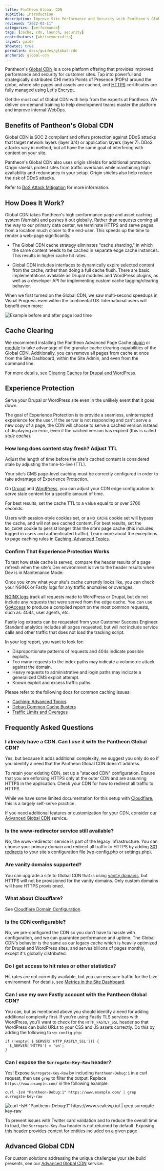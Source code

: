 ```yaml
---
title: Pantheon Global CDN
subtitle: Introduction
description: Improve Site Performance and Security with Pantheon's Global CDN.
reviewed: "2022-02-11"
categories: [performance]
tags: [cache, cdn, launch, security]
contributors: [whitneymeredith]
layout: guide
showtoc: true
permalink: docs/guides/global-cdn
anchorid: global-cdn
---
```


Pantheon's [Global CDN](https://pantheon.io/features/global-cdn) is a core platform offering that provides improved performance and security for customer sites. Tap into powerful and strategically distributed CHI metro Points of Presence (POPs) around the globe, where site pages and assets are cached, and [HTTPS](/guides/global-cdn/https) certificates are fully managed using [Let's Encrypt](https://letsencrypt.org).

<Enablement title="Agency WebOps Training" link="https://pantheon.io/learn-pantheon?docs">

Get the most out of Global CDN with help from the experts at Pantheon. We deliver on-demand training to help development teams master the platform and improve internal WebOps. 

</Enablement>

## Benefits of Pantheon's Global CDN

Global CDN is SOC 2 compliant and offers protection against DDoS attacks that target network layers (layer 3/4) or application layers (layer 7). DDoS attacks vary in method, but all have the same goal of interfering with content on your site.

Pantheon's Global CDN also uses origin shields for additional protection. Origin shields protect sites from traffic overloads while maintaining high availability and redundancy in your setup. Origin shields also help reduce the risk of DDoS attacks.

Refer to [DoS Attack Mitigation](/optimize-site-traffic#dos-attack-mitigation) for more information.

## How Does It Work?

Global CDN takes Pantheon's high-performance page and asset caching system (Varnish) and pushes it out globally. Rather than requests coming all the way to our primary data center, we terminate HTTPS and serve pages from a location much closer to the end-user. This speeds up the time to render a web-page significantly.

- The Global CDN cache strategy eliminates "cache sharding," in which the same content needs to be cached in separate edge cache instances. This results in higher cache hit rates.

- Global CDN includes interfaces to dynamically expire selected content from the cache, rather than doing a full cache flush. There are basic implementations available as Drupal modules and WordPress plugins, as well as a developer API for implementing custom cache tagging/clearing behavior.

When we first turned on the Global CDN, we saw multi-second speedups in Visual Progress <Popover title="Visual Progress" content="The pace at which content renders on the visible page" /> even within the continental US. International users will benefit even more:

![Example before and after page load time](../images/global-cdn-time-to-load.png)

## Cache Clearing

We recommend installing the Pantheon Advanced Page Cache [plugin](https://wordpress.org/plugins/pantheon-advanced-page-cache/) or [module](https://www.drupal.org/project/pantheon_advanced_page_cache) to take advantage of the granular cache clearing capabilities of the Global CDN. Additionally, you can remove all pages from cache at once from the Site Dashboard, within the Site Admin, and even from the command line.

For more details, see [Clearing Caches for Drupal and WordPress](/clear-caches).

## Experience Protection

Serve your Drupal or WordPress site even in the unlikely event that it goes down.

The goal of Experience Protection is to provide a seamless, uninterrupted experience for the user. If the server is not responding and can't serve a new copy of a page, the CDN will choose to serve a cached version instead of displaying an error, even if the cached version has expired (this is called _stale cache_).

### How long does content stay fresh? Adjust TTL

Adjust the length of time before the site's cached content is considered stale by adjusting the time-to-live (TTL).

Your site’s CMS page-level caching must be correctly configured in order to take advantage of Experience Protection.

On [Drupal](/drupal-cache#drupal-8-performance-configuration) and [WordPress](/wordpress-cache-plugin#pantheon-page-cache-plugin-configuration), you can adjust your CDN edge configuration to serve stale content for a specific amount of time.

For best results, set the cache TTL to a value equal to or over 3700 seconds.

Users with session-style cookies set, or a `NO_CACHE` cookie set will bypass the cache, and will not see cached content. For best results, set the `NO_CACHE` cookie to persist longer than the site’s page cache (this includes logged in users and authenticated traffic). Learn more about the exceptions to page caching rules in [Caching: Advanced Topics](/caching-advanced-topics#allow-a-user-to-bypass-the-cache).

### Confirm That Experience Protection Works

To test how stale cache is served, compare the header results of a page refresh when the site's Dev environment is live to the header results when Dev is in Maintenance Mode:

<Partial file="global-cdn-test-cache.md" />

Once you know what your site's cache currently looks like, you can check your NGINX or Fastly logs for any traffic anomalies or overages.

[NGINX logs](/logs#available-logs) track all requests made to WordPress or Drupal, but do not include any requests that were served from the edge cache. You can use [GoAccess](/nginx-access-log) to produce a compiled report on the most common requests, such as: 404s, user agents, etc.

Fastly log extracts can be requested from your Customer Success Engineer. Standard analytics includes all pages requested, but will not include service calls and other traffic that does not load the tracking script.

In your log report, you want to look for:
- Disproportionate patterns of requests and 404s indicate possible exploits.
- Too many requests to the index paths may indicate a volumetric attack against the domain.
- Heavy requests to administrative and login paths may indicate a generalized CMS exploit attempt.
- Known exploit and excess traffic paths.

Please refer to the following docs for common caching issues:

- [Caching: Advanced Topics](/caching-advanced-topics)
- [Debug Common Cache Busters](/guides/frontend-performance/caching#troubleshoot-caching-issues)
- [Traffic Limits and Overages](/traffic-limits)

## Frequently Asked Questions

### I already have a CDN. Can I use it with the Pantheon Global CDN?

Yes, but because it adds additional complexity, we suggest you only do so if you identify a need that the Pantheon Global CDN doesn't address.

To retain your existing CDN, set up a "stacked CDN" configuration. Ensure that you are enforcing HTTPS only at the outer CDN and are assuming HTTPS in the application. Check your CDN for how to redirect all traffic to HTTPS.

While we have some limited documentation for this setup with [Cloudflare](/cloudflare#option-2-use-cloudflares-cdn-stacked-on-top-of-pantheons-global-cdn), this is a largely self-serve practice.

If you need additional features or customization for your CDN, consider our [Advanced Global CDN](/guides/professional-services/advanced-global-cdn) service.

### Is the www-redirector service still available?

No, the www-redirector service is part of the legacy infrastructure. You can choose your primary domain and redirect all traffic to HTTPS by adding [301 redirects](/guides/launch/redirects) to your site's configuration file (wp-config.php or settings.php).

### Are vanity domains supported?

You can upgrade a site to Global CDN that is using [vanity domains](/vanity-domains), but HTTPS will not be provisioned for the vanity domains. Only custom domains will have HTTPS provisioned.

### What about Cloudflare?

See [Cloudflare Domain Configuration](/cloudflare).

### Is the CDN configurable?

No, we pre-configured the CDN so you don’t have to hassle with configuration, and we can guarantee performance and uptime. The Global CDN's behavior is the same as our legacy cache which is heavily optimized for Drupal and WordPress sites, and serves billions of pages monthly, except it's globally distributed.

### Do I get access to hit rates or other statistics?

Hit rates are not currently available, but you can measure traffic for the Live environment. For details, see [Metrics in the Site Dashboard](/metrics).

### Can I use my own Fastly account with the Pantheon Global CDN?

You can, but as mentioned above you should identify a need for adding additional complexity first. If you're using Fastly TLS services with WordPress, you'll want to check for the `HTTP_FASTLY_SSL` header so that WordPress can build URLs to your CSS and JS assets correctly. Do this by adding the following to `wp-config.php`:

```php:title=wp-config.php
if (!empty( $_SERVER['HTTP_FASTLY_SSL'])) {
  $_SERVER['HTTPS'] = 'on';
}
```

### Can I expose the `Surrogate-Key-Raw` header?

Yes! Expose `Surrogate-Key-Raw` by including `Pantheon-Debug:1` in a curl request, then use `grep` to filter the output. Replace `https://www.example.com/` in the following example:

```bash{promptUser: user}
curl -IsH "Pantheon-Debug:1" https://www.example.com/ | grep surrogate-key-raw
```

![curl -IsH "Pantheon-Debug:1" https://www.scalewp.io/ | grep surrogate-key-raw](../images/surrogate-key-raw-example.png)

To prevent issues with Twitter card validation and to reduce the overall time to load, the `Surrogate-Key-Raw` header is not returned by default. Exposing this header provides context for entities included on a given page.

## Advanced Global CDN

For custom solutions addressing the unique challenges your site build presents, see our [Advanced Global CDN](/guides/professional-services/advanced-global-cdn) service.
